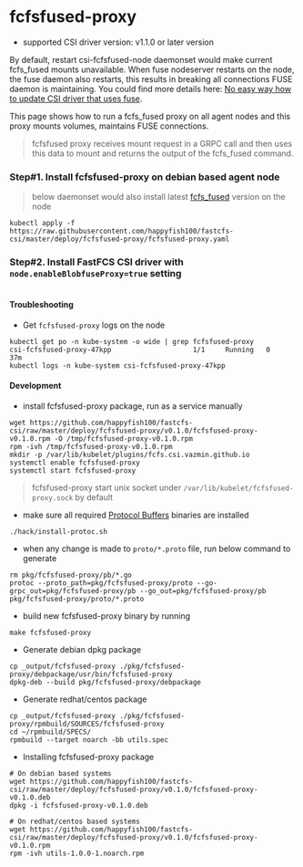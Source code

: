 # fcfsfused-proxy
 - supported CSI driver version: v1.1.0 or later version

By default, restart csi-fcfsfused-node daemonset would make current fcfs_fused mounts unavailable.
When fuse nodeserver restarts on the node, the fuse daemon also restarts, this results in breaking all connections FUSE daemon is maintaining.
You could find more details here: [No easy way how to update CSI driver that uses fuse](https://github.com/kubernetes/kubernetes/issues/70013).

This page shows how to run a fcfs_fused proxy on all agent nodes and this proxy mounts volumes, maintains FUSE connections. 
> fcfsfused proxy receives mount request in a GRPC call and then uses this data to mount and returns the output of the fcfs_fused command.

### Step#1. Install fcfsfused-proxy on debian based agent node
> below daemonset would also install latest [fcfs_fused](https://github.com/happyfish100/FastCFS) version on the node
```console
kubectl apply -f https://raw.githubusercontent.com/happyfish100/fastcfs-csi/master/deploy/fcfsfused-proxy/fcfsfused-proxy.yaml
```

### Step#2. Install FastFCS CSI driver with `node.enableBlobfuseProxy=true` setting

```console

```

#### Troubleshooting
 - Get `fcfsfused-proxy` logs on the node
```console
kubectl get po -n kube-system -o wide | grep fcfsfused-proxy
csi-fcfsfused-proxy-47kpp                    1/1     Running   0          37m
kubectl logs -n kube-system csi-fcfsfused-proxy-47kpp
```

#### Development
 - install fcfsfused-proxy package, run as a service manually
```console
wget https://github.com/happyfish100/fastcfs-csi/raw/master/deploy/fcfsfused-proxy/v0.1.0/fcfsfused-proxy-v0.1.0.rpm -O /tmp/fcfsfused-proxy-v0.1.0.rpm
rpm -ivh /tmp/fcfsfused-proxy-v0.1.0.rpm
mkdir -p /var/lib/kubelet/plugins/fcfs.csi.vazmin.github.io
systemctl enable fcfsfused-proxy
systemctl start fcfsfused-proxy
```
> fcfsfused-proxy start unix socket under `/var/lib/kubelet/fcfsfused-proxy.sock` by default

 - make sure all required [Protocol Buffers](https://github.com/protocolbuffers/protobuf) binaries are installed
```console
./hack/install-protoc.sh
```
 - when any change is made to `proto/*.proto` file, run below command to generate
```console
rm pkg/fcfsfused-proxy/pb/*.go
protoc --proto_path=pkg/fcfsfused-proxy/proto --go-grpc_out=pkg/fcfsfused-proxy/pb --go_out=pkg/fcfsfused-proxy/pb pkg/fcfsfused-proxy/proto/*.proto
```
 - build new fcfsfused-proxy binary by running
```console
make fcfsfused-proxy
```

 - Generate debian dpkg package
```console
cp _output/fcfsfused-proxy ./pkg/fcfsfused-proxy/debpackage/usr/bin/fcfsfused-proxy
dpkg-deb --build pkg/fcfsfused-proxy/debpackage
```

 - Generate redhat/centos package
```console
cp _output/fcfsfused-proxy ./pkg/fcfsfused-proxy/rpmbuild/SOURCES/fcfsfused-proxy
cd ~/rpmbuild/SPECS/
rpmbuild --target noarch -bb utils.spec
```

- Installing fcfsfused-proxy package
```console
# On debian based systems
wget https://github.com/happyfish100/fastcfs-csi/raw/master/deploy/fcfsfused-proxy/v0.1.0/fcfsfused-proxy-v0.1.0.deb
dpkg -i fcfsfused-proxy-v0.1.0.deb

# On redhat/centos based systems
wget https://github.com/happyfish100/fastcfs-csi/raw/master/deploy/fcfsfused-proxy/v0.1.0/fcfsfused-proxy-v0.1.0.rpm
rpm -ivh utils-1.0.0-1.noarch.rpm
```
